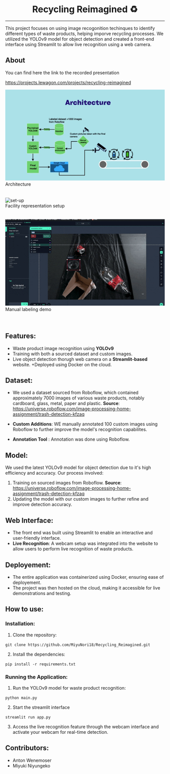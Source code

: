 <div align="center">

# Recycling Reimagined ♻️

</div>

---

This project focuses on using image recogonition techinques to identify different types of waste products, helping imporve recycling processes. We utilized the YOLOv9 model for object detection and created a front-end interface using Streamlit to allow live recognition using a web camera.

## About
You can find here the link to the recorded presentation

https://projects.lewagon.com/projects/recycling-reimagined

![architecture](images/image.png)
<br>
Architecture
<br>
<br>
<br>
![set-up](images/image-1.png)
<br>
Facility representation setup
<br>
<br>
<br>
![labeling](images/image-2.png)
<br>
Manual labeling demo
<br>
<br>
<br>

## Features:
+ Waste product image recognition using **YOLOv9**
+ Training with both a sourced dataset and custom images.
+ Live object detection thorugh web camera on a **Streamlit-based** website.
+Deployed using Docker on the cloud.

## Dataset:
+ We used a dataset sourced from Roboflow, which contained approximately 7000 images of various waste products, notably cardboard, glass, metal, paper and plastic.
**Source**: https://universe.roboflow.com/image-processing-home-assignment/trash-detection-kfzaq

+ **Custom Additions**: WE manually annotated 100 custom images using Roboflow to further improve the model's recognition capabilites.
+ **Annotation Tool** : Annotation was done using Roboflow.


## Model:
We used the latest YOLOv9 model for object detection due to it's high efficiency and accuracy. Our process involved:

1. Training on sourced images from Roboflow.
**Source**: https://universe.roboflow.com/image-processing-home-assignment/trash-detection-kfzaq
2. Updating the model with our custom images to further refine and improve detection accuracy.

## Web Interface:
+ The front end was built using Streamlit to enable an interactive and user-friendly interface.
+ **Live Recognition**: A webcam setup was integrated into the website to allow users to perform live recognition of waste products.

## Deployement:
+ The entire application was containerized using Docker, ensuring ease of deployement.
+ The project was then hosted on the cloud, making it accessible for live demonstrations and testing.



## How to use:
### Installation:
1. Clone the repository:
```
git clone https://github.com/MiyuNori18/Recycling_Reimagined.git
```
2. Install the dependencies:

```
pip install -r requirements.txt
```

### Running the Application:
1. Run the YOLOv9 model for waste product recognition:
```
python main.py
 ```
2. Start the streamlit interface
```
streamlit run app.py
```

3. Access the live recognition feature through the webcam interface and activate your webcam for real-time detection.


## Contributors:
+ Anton Wenemoser
+ Miyuki Niyungeko

